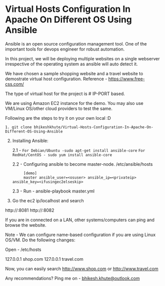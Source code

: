 # Virtual Hosts Configuration In Apache On Different OS Using Ansible

Ansible is an open source configuration management tool. One of the important tools for devops engineer for robust automation. 

In this project, we will be deploying multiple websites on a single webserver irrespective of the operating system as ansible will auto detect it. 

We have chosen a sample shopping website and a travel website to demostrate virtual host configuration. Reference - https://www.free-css.com/

The type of virtual host for the project is # IP-PORT based. 

We are using Amazon EC2 instance for the demo. You may also use VM/Linux OS/other cloud providers to test the same.

Following are the steps to try it on your own local :D 

```
1. git clone bhikeshkhute/Virtual-Hosts-Configuration-In-Apache-On-Different-OS-Using-Ansible
```
2. Installing Ansible:

	2.1 - 	``` For Debian/Ubuntu -sudo apt-get install ansible-core ```
		``` For RedHat/CentOS - sudo yum install ansible-core ```

	2.2 - 	Configuring ansible to become master-node.
			/etc/ansible/hosts

			[demo]
			master ansible_user=<osuser> ansible_ip=<privateip> ansible_key=<ifusingec2elseskip>
	2.3 -	Run - ansible-playbook master.yml

3. Go the ec2 ip/localhost and search

http://<ip>:8081
http://<ip>:8082

If you are in connected on a LAN, other systems/computers can ping and browse the website.

Note - We can configure name-based configuration if you are using Linux OS/VM. Do the following changes:

Open - /etc/hosts

127.0.0.1 shop.com
127.0.0.1 travel.com

Now, you can easily search http://www.shop.com or http://www.travel.com
	
Any recommendations? Ping me on - bhikesh.khute@outlook.com



